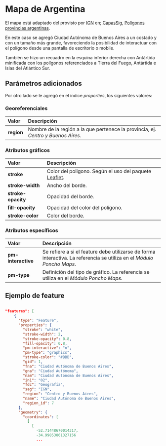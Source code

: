 # Mapa de Argentina

El mapa está adaptado del provisto por [IGN](http://www.ign.gob.ar/) en; [CapasSig](https://www.ign.gob.ar/NuestrasActividades/InformacionGeoespacial/CapasSIG), [Polígonos provincias argentinas](https://dnsg.ign.gob.ar/apps/api/v1/capas-sig/Geodesia+y+demarcaci%C3%B3n/L%C3%ADmites/provincia/json). 

En este caso se agregó Ciudad Autónoma de Buenos Aires a un costado y con un tamaño más grande, favoreciendo la posibilidad de interactuar con el polígono desde una pantalla de escritorio o mobile. 

También se hizo un recuadro en la esquina inferior derecha con Antártida minificada con los polígonos referenciados a Tierra del Fuego, Antártida e Islas del Atlántico Sur.

## Parámetros adicionados

Por otro lado se le agregó en el índice _properties_, los siguientes valores:

### Georeferenciales

| Valor | Descripción |
|:-|:-|
| **region** | Nombre de la región a la que pertenece la provincia, ej. _Centro y Buenos Aires_. |


### Atributos gráficos

| Valor | Descripción |
|:-|:-|
| **stroke** | Color del poligono. Según el uso del paquete [Leaflet](https://leafletjs.com). |
| **stroke-width** | Ancho del borde. |
| **stroke-opacity**| Opacidad del borde. |
| **fill-opacity**| Opacidad del color del polígono. |
| **stroke-color**| Color del borde. |


### Atributos específicos

| Valor | Descripción |
|:-|:-|
| **pm-interactive** | Se refiere a si el feature debe utilizarse de forma interactiva. La referencia se utiliza en el *Módulo Poncho Maps*. |
| **pm-type**| Definición del tipo de gráfico. La referencia se utiliza en el *Módulo Poncho Maps*. |


## Ejemplo de feature

```json

"features": [
    {
      "type": "Feature",
      "properties": {
        "stroke": "white",
        "stroke-width": 2,
        "stroke-opacity": 0.8,
        "fill-opacity": 0.8,
        "pm-interactive": "n",
        "pm-type": "graphics",
        "stroke-color": "#BBB",
        "gid": 1,
        "fna": "Ciudad Autónoma de Buenos Aires",
        "gna": "Ciudad Autónoma",
        "nam": "Ciudad Autónoma de Buenos Aires",
        "in1": "02",
        "fdc": "Geografía",
        "sag": "IGN",
        "region": "Centro y Buenos Aires",
        "name": "Ciudad Autónoma de Buenos Aires",
        "region_id": 7
      },
      "geometry": {
        "coordinates": [
          [
            [
              -52.71448670014317,
              -34.99853861327156
              ...
```